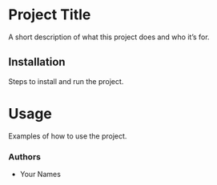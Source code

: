 # Project Title

A short description of what this project does and who it’s for.

## Installation

Steps to install and run the project.

# Usage

Examples of how to use the project. 

### Authors

- Your Names
